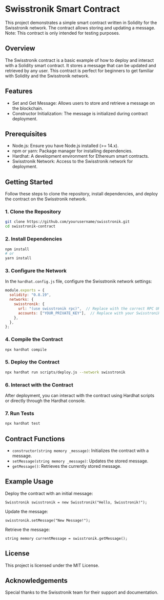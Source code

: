 
# Swisstronik Smart Contract

This project demonstrates a simple smart contract written in Solidity for the Swisstronik network. The contract allows storing and updating a message. Note: This contract is only intended for testing purposes.

## Overview

The Swisstronik contract is a basic example of how to deploy and interact with a Solidity smart contract. It stores a message that can be updated and retrieved by any user. This contract is perfect for beginners to get familiar with Solidity and the Swisstronik network.

## Features

- Set and Get Message: Allows users to store and retrieve a message on the blockchain.
- Constructor Initialization: The message is initialized during contract deployment.

## Prerequisites

- Node.js: Ensure you have Node.js installed (>= 14.x).
- npm or yarn: Package manager for installing dependencies.
- Hardhat: A development environment for Ethereum smart contracts.
- Swisstronik Network: Access to the Swisstronik network for deployment.

## Getting Started

Follow these steps to clone the repository, install dependencies, and deploy the contract on the Swisstronik network.

### 1. Clone the Repository

```bash
git clone https://github.com/yourusername/swisstronik.git
cd swisstronik-contract
```

### 2. Install Dependencies

```bash
npm install
# or
yarn install
```

### 3. Configure the Network

In the `hardhat.config.js` file, configure the Swisstronik network settings:

```javascript
module.exports = {
  solidity: "0.8.19",
  networks: {
    swisstronik: {
      url: "(use swisstronik rpc)",  // Replace with the correct RPC URL from the Swisstronik documentation
      accounts: ["YOUR_PRIVATE_KEY"],  // Replace with your Swisstronik network private key
    },
  },
};
```

### 4. Compile the Contract

```bash
npx hardhat compile
```

### 5. Deploy the Contract

```bash
npx hardhat run scripts/deploy.js --network swisstronik
```

### 6. Interact with the Contract

After deployment, you can interact with the contract using Hardhat scripts or directly through the Hardhat console.

### 7. Run Tests

```bash
npx hardhat test
```

## Contract Functions

- `constructor(string memory _message)`: Initializes the contract with a message.
- `setMessage(string memory _message)`: Updates the stored message.
- `getMessage()`: Retrieves the currently stored message.

## Example Usage

Deploy the contract with an initial message:

```solidity
Swisstronik swisstronik = new Swisstronik("Hello, Swisstronik!");
```

Update the message:

```solidity
swisstronik.setMessage("New Message!");
```

Retrieve the message:

```solidity
string memory currentMessage = swisstronik.getMessage();
```

## License

This project is licensed under the MIT License.

## Acknowledgements

Special thanks to the Swisstronik team for their support and documentation.
```

